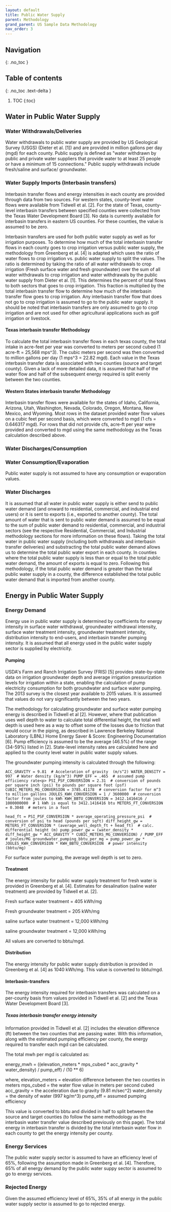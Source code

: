 ```yaml
---
layout: default
title: Public Water Supply
parent: Methodology
grand_parent: US Sample Data Methodology
nav_order: 3
---
```


## Navigation
{: .no_toc }

## Table of contents
{: .no_toc .text-delta }

1. TOC
{:toc}

## Water in Public Water Supply

### Water Withdrawals/Deliveries
Water withdrawals to public water supply are provided by US Geological Survey (USGS) (Dieter et al. [1]) and are provided in million gallons per day (mgd) for each county. Public supply is defined as "water withdrawn by public and private water suppliers that provide water to at least 25 people or have a minimum of 15 connections." Public supply withdrawals include fresh/saline and surface/ groundwater.

### Water Supply Imports (Interbasin transfers)
Interbasin transfer flows and energy intensities in each county are provided through data from two sources. For western states, county-level water flows were available from Tidwell et al. [2]. For the state of Texas, county-level interbasin transfers between specified counties were collected from the Texas Water Development Board [3]. No data is currently available for interbasin transfers in eastern US counties. For these counties, the value is assumed to be zero.

Interbasin transfers are used for both public water supply as well as for irrigation purposes. To determine how much of the total interbasin transfer flows in each county goes to crop irrigation versus public water supply, the methodology from Greenberg et al. [4] is adapted which uses the ratio of water flows to crop irrigation vs. public water supply to split the values. The ratio is determined by taking the ratio of all water withdrawals to crop irrigation (Fresh surface water and fresh groundwater) over the sum of all water withdrawals to crop irrigation and water withdrawals by the public water supply from Dieter et al. [1]. This determines the percent of total flows to both sectors that goes to crop irrigation. This fraction is multiplied by the total interbasin transfer flow to determine how much of the interbasin transfer flow goes to crop irrigation. Any interbasin transfer flow that does not go to crop irrigation is assumed to go to the public water supply. It should be noted that interbasin transfers are only assumed to go to crop irrigation and are not used for other agricultural applications such as golf irrigation or livestock.

#### Texas interbasin transfer Methodology

To calculate the total interbasin transfer flows in each texas county, the total intake in acre-feet per year was converted to meters per second cubed (1 acre-ft = 25,568 mps^3). The cubic meters per second was then converted to million gallons per day (1 mps^3 = 22.82 mgd). Each value in the Texas interbasin transfer data is associated with two counties (source and target county). Given a lack of more detailed data, it is assumed that half of the water flow and half of the subsequent energy required is split evenly between the two counties.

#### Western States interbasin transfer Methodology

Interbasin transfer flows were available for the states of Idaho, California, Arizona, Utah, Washington, Nevada, Colorado, Oregon, Montana, New Mexico, and Wyoming. Most rows in the dataset provided water flow values on a cubic feet per second basis, which were converted to mgd (1 cfs = 0.646317 mgd). For rows that did not provide cfs, acre-ft per year were provided and converted to mgd using the same methodology as the Texas calculation described above.


### Water Discharges/Consumption
### Water Consumption/Evaporation
Public water supply is not assumed to have any consumption or evaporation values.

### Water Discharges
It is assumed that all water in public water supply is either send to public water demand (and onward to residential, commercial, and industrial end users) or it is sent to exports (i.e., exported to another county). The total amount of water that is sent to public water demand is assumed to be equal to the sum of public water demand to residential, commercial, and industrial sectors (see the respective Residential, Commercial, and Industrial methodology sections for more information on these flows). Taking the total water in public water supply (including both withdrawals and interbasin transfer deliveries) and substracting the total public water demand allows us to determine the total public water export in each county. In counties where the total public water supply is less than or equal to the total public water demand, the amount of exports is equal to zero. Following this methodology, if the total public water demand is greater than the total public water supply in a county, the difference established the total public water demand that is imported from another county.

## Energy in Public Water Supply

### Energy Demand

Energy use in public water supply is determined by coefficients for energy intensity in surface water withdrawal, groundwater withdrawal intensity, surface water treatment intensity, groundwater treatment intensity, distribution intensity to end-users, and interbasin transfer pumping intensity. It is assumed that all energy used in the public water supply sector is supplied by electricity.

#### Pumping

USDA's Farm and Ranch Irrigation Survey (FRIS) [5] provides state-by-state data on irrigation groundwater depth and average irrigation pressurization levels for irrigation within a state, enabling the calculation of pump electricity consumption for both groundwater and surface water pumping. The 2013 survey is the closest year available to 2015 values. It is assumed that values do not vary significantly between the two years.

The methodology for calculating groundwater and surface water pumping energy is described in Tidwell et al [2]. However, where that publication uses well depth to water to calculate total differential height, the total well depth is used here as a way to offset some of the losses due to friction that would occur in the piping, as described in Lawrence Berkeley National Laboratory (LBNL) Home Energy Saver & Score: Engineering Documentation [6]. Pump efficiency is assumed to be the average (46.5%) of the range (34-59%) listed in [2]. State-level intensity rates are calculated here and applied to the county level water in public water supply values.


The groundwater pumping intensity is calculated through the following:

`ACC_GRAVITY = 9.81  # Acceleration of gravity  (m/s^2)
WATER_DENSITY = 997  # Water density (kg/m^3)
PUMP_EFF = .465  # assumed pump efficiency rate<p>
PSI_PSF_CONVERSION = 2.31  # conversion of pounds per square inch (psi) to pounds per square foot (psf)
CUBIC_METERS_MG_CONVERSION = 3785.41178  # conversion factor for m^3 to million gallons
JOULES_KWH_CONVERSION = 1 / 3600000  # conversion factor from joules to kWh
KWH_BBTU_CONVERSION = 3412.1416416 / 1000000000  # 1 kWh is equal to 3412.1416416 btu
METERS_FT_CONVERSION = 0.3048  # meters in a foot`

`head_ft = PSI_PSF_CONVERSION * average_operating_pressure_psi  # conversion of psi to head (pounds per sqft)
diff_height_gw = METERS_FT_CONVERSION * (average_well_depth_ft + head_ft)  # calc. differential height (m)
pump_power_gw = (water_density * diff_height_gw * ACC_GRAVITY * CUBIC_METERS_MG_CONVERSION) / PUMP_EFF  # joules/MG
groundwater_pumping_bbtu_per_mg = pump_power_gw * JOULES_KWH_CONVERSION * KWH_BBTU_CONVERSION  # power intensity (bbtu/mg)`


For surface water pumping, the average well depth is set to zero.

#### Treatment

The energy intensity for public water supply treatment for fresh water is provided in Greenberg et al. [4]. Estimates for desalination (saline water treatment) are provided by Tidwell et al. [2].

Fresh surface water treatment = 405 kWh/mg <p>
Fresh groundwater treatment = 205 kWh/mg <p>
saline surface water treatment = 12,000 kWh/mg <p>
saline groundwater treatment = 12,000 kWh/mg <p>

All values are converted to bbtu/mgd.

#### Distribution

The energy intensity for public water supply distribution is provided in Greenberg et al. [4] as 1040 kWh/mg. This value is converted to bbtu/mgd.

#### Interbasin-transfers

The energy intensity required for interbasin transfers was calculated on a per-county basis from values provided in Tidwell et al. [2] and the Texas Water Development Board [3].

##### Texas interbasin transfer energy intensity

Information provided in Tidwell et al. [2] includes the elevation difference (ft) between the two counties that are passing water. With this information, along with the estimated pumping efficiency per county, the energy required to transfer each mgd can be calculated.

The total mwh per mgd is calculated as:

 energy_mwh = ((elevation_meters * mps_cubed * acc_gravity * water_density) / pump_eff) / (10 ** 6)

where,
elevation_meters = elevation difference between the two counties in meters
mps_cubed = the water flow value in meters per second cubed
acc_gravity = the acceleration due to gravity (9.81 m/sec^2)
water_density = the density of water (997 kg/m^3)
pump_eff = assumed pumping efficiency

This value is converted to bbtu and divided in half to split between the source and target counties (to follow the same methodology as the interbasin water transfer value described previously on this page). The total energy in interbasin transfer is divided by the total interbasin water flow in each county to get the energy intensity per county.

### Energy Services

The public water supply sector is assumed to have an efficiency level of 65%, following the assumption made in Greenberg et al. [4]. Therefore, 65% of all energy demand by the public water suppy sector is assumed to go to energy services.

### Rejected Energy

Given the assumed efficiency level of 65%, 35% of all energy in the public water supply sector is assumed to go to rejected energy.
